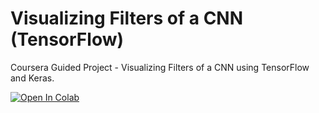 # Visualizing Filters of a CNN (TensorFlow)

Coursera Guided Project - Visualizing Filters of a CNN using TensorFlow and Keras.

[![Open In Colab](https://colab.research.google.com/assets/colab-badge.svg)](https://github.com/Joseph1997-eng/CNN_Visualization_using_tensorflow/blob/main/Visualizing_Filters_of_a_CNN_Starter.ipynb)
